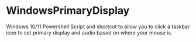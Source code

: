# WindowsPrimaryDisplay
Windows 10/11 Powershell Script and shortcut to allow you to click a taskbar icon to set primary display and audio based on where your mouse is.
